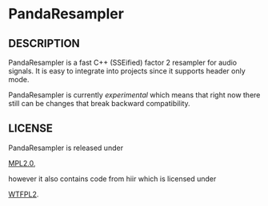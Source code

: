 # PandaResampler

## DESCRIPTION

PandaResampler is a fast C++ (SSEified) factor 2 resampler for audio signals.
It is easy to integrate into projects since it supports header only mode.

PandaResampler is currently *experimental* which means that right now there
still can be changes that break backward compatibility.

## LICENSE

PandaResampler is released under

[MPL2.0](https://github.com/swesterfeld/pandaresampler/blob/master/MPL-2.0.txt),

however it also contains code from hiir which is licensed under

[WTFPL2](https://github.com/swesterfeld/pandaresampler/blob/master/lib/hiir/license.txt).
